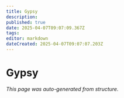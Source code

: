 ```yaml
---
title: Gypsy
description: 
published: true
date: 2025-04-07T09:07:09.367Z
tags: 
editor: markdown
dateCreated: 2025-04-07T09:07:07.203Z
---
```


# Gypsy

*This page was auto-generated from structure.*